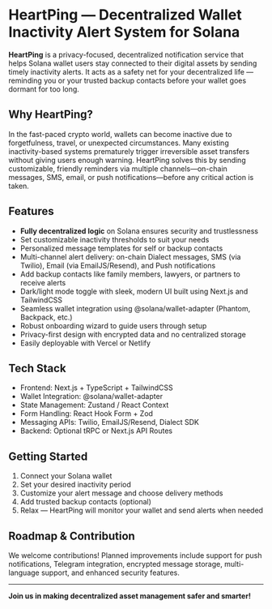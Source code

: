 # HeartPing — Decentralized Wallet Inactivity Alert System for Solana

**HeartPing** is a privacy-focused, decentralized notification service that helps Solana wallet users stay connected to their digital assets by sending timely inactivity alerts. It acts as a safety net for your decentralized life — reminding you or your trusted backup contacts before your wallet goes dormant for too long.

## Why HeartPing?

In the fast-paced crypto world, wallets can become inactive due to forgetfulness, travel, or unexpected circumstances. Many existing inactivity-based systems prematurely trigger irreversible asset transfers without giving users enough warning. HeartPing solves this by sending customizable, friendly reminders via multiple channels—on-chain messages, SMS, email, or push notifications—before any critical action is taken.

## Features

- **Fully decentralized logic** on Solana ensures security and trustlessness  
- Set customizable inactivity thresholds to suit your needs  
- Personalized message templates for self or backup contacts  
- Multi-channel alert delivery: on-chain Dialect messages, SMS (via Twilio), Email (via EmailJS/Resend), and Push notifications  
- Add backup contacts like family members, lawyers, or partners to receive alerts  
- Dark/light mode toggle with sleek, modern UI built using Next.js and TailwindCSS  
- Seamless wallet integration using @solana/wallet-adapter (Phantom, Backpack, etc.)  
- Robust onboarding wizard to guide users through setup  
- Privacy-first design with encrypted data and no centralized storage  
- Easily deployable with Vercel or Netlify  

## Tech Stack

- Frontend: Next.js + TypeScript + TailwindCSS  
- Wallet Integration: @solana/wallet-adapter  
- State Management: Zustand / React Context  
- Form Handling: React Hook Form + Zod  
- Messaging APIs: Twilio, EmailJS/Resend, Dialect SDK  
- Backend: Optional tRPC or Next.js API Routes  

## Getting Started

1. Connect your Solana wallet  
2. Set your desired inactivity period  
3. Customize your alert message and choose delivery methods  
4. Add trusted backup contacts (optional)  
5. Relax — HeartPing will monitor your wallet and send alerts when needed

## Roadmap & Contribution

We welcome contributions! Planned improvements include support for push notifications, Telegram integration, encrypted message storage, multi-language support, and enhanced security features.

---

**Join us in making decentralized asset management safer and smarter!**
